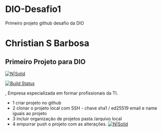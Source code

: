 # DIO-Desafio1
Primeiro projeto github desafio da DIO


# Christian S Barbosa
## Primeiro Projeto para DIO

[![N|Solid](https://github.com/git.png)](https://nodesource.com/products/nsolid)

[![Build Status](https://hermes.digitalinnovation.one/assets/diome/logo.png)](https://www.dio.me/en)

,
Empresa especializada em formar profissionais da TI.


- 1 criar projeto no github
- 2 clonar o projeto local com SSH - chave sha1 / ed25519 email e name iguais 
ao projeto
- 3 incluir organização de projetos pasta /arquivo local
- 4 empurrar push o projeto com as alterações.
[![N|Solid](https://drive.google.com/file/d/1AIG-1nrW4VPtXa5yuqlOWS89yzOdh_sV/vie)](https://github.com/djchristiandf)
